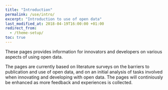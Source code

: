 ```yaml
---
title: "Introduction"
permalink: /use/intro/
excerpt: "Introduction to use of open data"
last_modified_at: 2018-04-19T16:00:00 +01:00
redirect_from:
  - /theme-setup/
toc: true
---
```


These pages provides information for innovators and developers on various aspects of using open data. 

The pages are currently based on literature surveys on the barriers to publication and use of open data, and on an initial analysis of tasks involved when innovating and developing with open data. The pages will continiously be enhanced as more feedback and experiences is collected.
